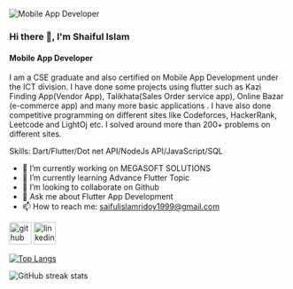 ![Mobile App Developer](https://media.licdn.com/dms/image/D4D16AQGuqw1PL1rMhg/profile-displaybackgroundimage-shrink_350_1400/0/1701794240605?e=1707955200&v=beta&t=GLOtOdvNhYi40Li71dcODhQW7K-504_sgdLDJ5-7LYE)

### Hi there 👋, I'm Shaiful Islam
#### Mobile App Developer


I am a CSE graduate and also certified on Mobile App Development under the ICT division. I have done some projects using flutter such as Kazi Finding App(Vendor App), Talikhata(Sales Order service app), Online Bazar (e-commerce app) and many more basic applications . I have also done competitive programming on different sites like Codeforces, HackerRank, Leetcode and LightOj etc. I solved around more than 200+ problems on different sites.

Skills: Dart/Flutter/Dot net API/NodeJs API/JavaScript/SQL

- 🔭 I’m currently working on MEGASOFT SOLUTIONS 
- 🌱 I’m currently learning Advance Flutter Topic 
- 👯 I’m looking to collaborate on Github 
- 💬 Ask me about Flutter App Development 
- 📫 How to reach me: saifulislamridoy1999@gmail.com 


[<img src='https://cdn.jsdelivr.net/npm/simple-icons@3.0.1/icons/github.svg' alt='github' height='40'>](https://github.com/Shaiful191)  [<img src='https://cdn.jsdelivr.net/npm/simple-icons@3.0.1/icons/linkedin.svg' alt='linkedin' height='40'>](https://www.linkedin.com/in/http://www.linkedin.com/in/shaiful-islam-980a13279/)  

[![Top Langs](https://github-readme-stats.vercel.app/api/top-langs/?username=Shaiful191)](https://github.com/anuraghazra/github-readme-stats)

![GitHub streak stats](https://streak-stats.demolab.com/?user=Shaiful191)  


